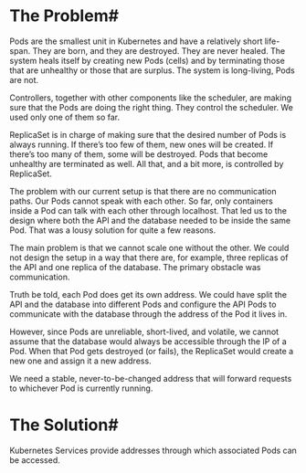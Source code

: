 # The Problem#
Pods are the smallest unit in Kubernetes and have a relatively short life-span. They are born, and they are destroyed. They are never healed. The system heals itself by creating new Pods (cells) and by terminating those that are unhealthy or those that are surplus. The system is long-living, Pods are not.

Controllers, together with other components like the scheduler, are making sure that the Pods are doing the right thing. They control the scheduler. We used only one of them so far.

ReplicaSet is in charge of making sure that the desired number of Pods is always running. If there’s too few of them, new ones will be created. If there’s too many of them, some will be destroyed. Pods that become unhealthy are terminated as well. All that, and a bit more, is controlled by ReplicaSet.

The problem with our current setup is that there are no communication paths. Our Pods cannot speak with each other. So far, only containers inside a Pod can talk with each other through localhost. That led us to the design where both the API and the database needed to be inside the same Pod. That was a lousy solution for quite a few reasons.

The main problem is that we cannot scale one without the other. We could not design the setup in a way that there are, for example, three replicas of the API and one replica of the database. The primary obstacle was communication.

Truth be told, each Pod does get its own address. We could have split the API and the database into different Pods and configure the API Pods to communicate with the database through the address of the Pod it lives in.

However, since Pods are unreliable, short-lived, and volatile, we cannot assume that the database would always be accessible through the IP of a Pod. When that Pod gets destroyed (or fails), the ReplicaSet would create a new one and assign it a new address.

We need a stable, never-to-be-changed address that will forward requests to whichever Pod is currently running.

# The Solution#

Kubernetes Services provide addresses through which associated Pods can be accessed.
